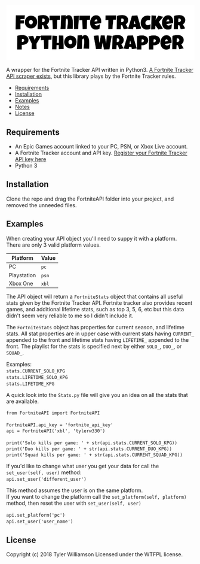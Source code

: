 ![Header](images/README_Header.png)  

A wrapper for the Fortnite Tracker API written in Python3. 
[A Fortnite Tracker API scraper exists](https://github.com/mgp25/Fortnite-API), 
but this library plays by the Fortnite Tracker rules. 

- [Requirements](#requirements)  
- [Installation](#installation)  
- [Examples](#examples)  
- [Notes](#notes)
- [License](#license)  

## Requirements  
- An Epic Games account linked to your PC, PSN, or Xbox Live account.  
- A Fortnite Tracker account and API key. [Register your Fortnite Tracker API key here](https://fortnitetracker.com/site-api)  
- Python 3 
  
  
## Installation  
Clone the repo and drag the FortniteAPI folder into your project, and removed the unneeded files.  
  
## Examples  
When creating your API object you'll need to suppy it with a platform.  
There are only 3 valid platform values.      
  
| Platform  | Value |
| --------- | ----- |
| PC        | `pc`   |
| Playstation | `psn`|
| Xbox One    | `xbl`|  
  
The API object will return a `FortniteStats` object that contains all useful stats given by the Fortnite Tracker API.
Fortnite tracker also provides recent games, and additional lifetime stats, such as top 3, 5, 6, etc but this data 
didn't seem very reliable to me so I didn't include it.   

The `FortniteStats` object has properties for current season, and lifetime stats. All stat properties are in upper case 
with current stats having `CURRENT_` appended to the front and lifetime stats having `LIFETIME_` appended to the 
front. The playlist for the stats is specified next by either `SOLO_`, `DUO_`, or `SQUAD_`.  
  
Examples:  
`stats.CURRENT_SOLO_KPG`  
`stats.LIFETIME_SOLO_KPG`  
`stats.LIFETIME_KPG`  
  
  
A quick look into the `Stats.py` file will give you an idea on all the stats that are available.  
  
    from FortniteAPI import FortniteAPI
  
    FortniteAPI.api_key = 'fortnite_api_key'
    api = FortniteAPI('xbl', 'tylerw330')
  
    print('Solo kills per game: ' + str(api.stats.CURRENT_SOLO_KPG))
    print('Duo kills per game: ' + str(api.stats.CURRENT_DUO_KPG))
    print('Squad kills per game: ' + str(api.stats.CURRENT_SQUAD_KPG))
     
If you'd like to change what user you get your data for call the `set_user(self, user)` method:  
`api.set_user('different_user')`  
  
This method assumes the user is on the same platform.  
If you want to change the platform call the `set_platform(self, platform)` method, then reset the user with `set_user(self, user)`  
  
`api.set_platform('pc')`  
`api.set_user('user_name')`  
      
## License  
  
Copyright (c) 2018 Tyler Williamson Licensed under the WTFPL license.